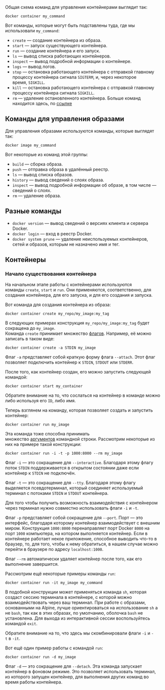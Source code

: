 Общая схема команд для управления контейнерами выглядит так:    

```
docker container my_command
```

  Вот команды, которые могут быть подставлены туда, где мы использовали `my_command`:  
  
- `create` — создание контейнера из образа.
- `start` — запуск существующего контейнера.
- `run` — создание контейнера и его запуск.
- `ls` — вывод списка работающих контейнеров.
- `inspect` — вывод подробной информации о контейнере.
- `logs` — вывод логов.
- `stop` — остановка работающего контейнера с отправкой главному процессу контейнера сигнала `SIGTERM`, и, через некоторое время, `SIGKILL`.
- `kill` — остановка работающего контейнера с отправкой главному процессу контейнера сигнала `SIGKILL`.
- `rm` — удаление остановленного контейнера.
Больше команд находится здесь, по [ссылке](https://docs.docker.com/reference/cli/docker/container/)
## Команды для управления образами
Для управления образами используются команды, которые выглядят так:  
  
```
docker image my_command
```

  Вот некоторые из команд этой группы:  
- `build` — сборка образа.
- `push` — отправка образа в удалённый реестр.
- `ls` — вывод списка образов.
- `history` — вывод сведений о слоях образа.
- `inspect` — вывод подробной информации об образе, в том числе — сведений о слоях.
- `rm` — удаление образа.
## Разные команды
- `docker version` — вывод сведений о версиях клиента и сервера Docker.
- `docker login` — вход в реестр Docker.
- `docker system prune` — удаление неиспользуемых контейнеров, сетей и образов, которым не назначено имя и тег.

## Контейнеры  

### Начало существования контейнера  
На начальном этапе работы с контейнерами используются команды `create`, `start` и `run`. Они применяются, соответственно, для создания контейнера, для его запуска, и для его создания и запуска.  

Вот команда для создания контейнера из образа:
```
docker container create my_repo/my_image:my_tag
```
 
В следующих примерах конструкция `my_repo/my_image:my_tag` будет сокращена до `my_image`.  
Команда `create` принимает множество [флагов](https://docs.docker.com/engine/reference/commandline/container_create/). Например, её можно записать в таком виде:  
```
docker container create -a STDIN my_image
```

Флаг `-a` представляет собой краткую форму флага `--attach`. Этот флаг позволяет подключить контейнер к `STDIN`, `STDOUT` или `STDERR`.  
  
После того, как контейнер создан, его можно запустить следующей командой:  
```
docker container start my_container
```
  
Обратите внимание на то, что сослаться на контейнер в команде можно либо используя его `ID`, либо имя.  
  
Теперь взглянем на команду, которая позволяет создать и запустить контейнер:  
```
docker container run my_image
```

  
Эта команда тоже способна принимать множество [аргументов](https://docs.docker.com/engine/reference/commandline/container_run/) командной строки. Рассмотрим некоторые из них на примере такой конструкции:  
```
docker container run -i -t -p 1000:8000 --rm my_image
```
  
Флаг `-i` — это сокращение для `--interactive`. Благодаря этому флагу поток `STDIN` поддерживается в открытом состоянии даже если контейнер к `STDIN` не подключён.  
  
Флаг `-t` — это сокращение для `--tty`. Благодаря этому флагу выделяется псевдотерминал, который соединяет используемый терминал с потоками `STDIN` и `STDOUT` контейнера.  
  
Для того чтобы получить возможность взаимодействия с контейнером через терминал нужно совместно использовать флаги `-i` и `-t`.  
  
Флаг `-p` представляет собой сокращение для `--port`. Порт — это интерфейс, благодаря которому контейнер взаимодействует с внешним миром. Конструкция `1000:8000` перенаправляет порт Docker `8000` на порт `1000` компьютера, на котором выполняется контейнер. Если в контейнере работает некое приложение, способное выводить что-то в браузер, то, для того, чтобы к нему обратиться, в нашем случае можно перейти в браузере по адресу `localhost:1000`.  
  
Флаг `--rm` автоматически удаляет контейнер после того, как его выполнение завершится.  
  
Рассмотрим ещё некоторые примеры команды `run`:  
```
docker container run -it my_image my_command
```

В подобной конструкции может применяться команда `sh`, которая создаст сессию терминала в контейнере, с которой можно взаимодействовать через ваш терминал. При работе с образами, основанными на Alpine, лучше ориентироваться на использование `sh` а не `bash`, так как в этих образах, по умолчанию, оболочка `bash` не установлена. Для выхода из интерактивной сессии воспользуйтесь командой `exit`.  
  
Обратите внимание на то, что здесь мы скомбинировали флаги `-i` и `-t` в `-it`.  
  
Вот ещё один пример работы с командой `run`:  
```
docker container run -d my_image
```
  
Флаг `-d` — это сокращение для `--detach`. Эта команда запускает контейнер в фоновом режиме. Это позволяет использовать терминал, из которого запущен контейнер, для выполнения других команд во время работы контейнера.